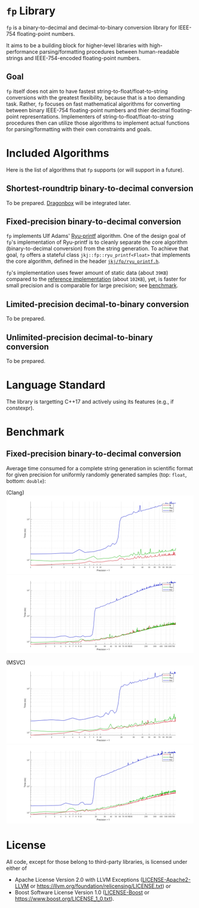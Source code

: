 # `fp` Library
`fp` is a binary-to-decimal and decimal-to-binary conversion library for IEEE-754 floating-point numbers.

It aims to be a building block for higher-level libraries with high-performance parsing/formatting procedures between human-readable strings and IEEE-754-encoded floating-point numbers.

## Goal
`fp` itself does not aim to have fastest string-to-float/float-to-string conversions with the greatest flexibility, because that is a too demanding task. Rather, `fp` focuses on fast mathematical algorithms for converting between binary IEEE-754 floating-point numbers and thier decimal floating-point representations. Implementers of string-to-float/float-to-string procedures then can utilize those algorithms to implement actual functions for parsing/formatting with their own constraints and goals.

# Included Algorithms
Here is the list of algorithms that `fp` supports (or will support in a future).

## Shortest-roundtrip binary-to-decimal conversion
To be prepared. [Dragonbox](https://github.com/jk-jeon/dragonbox) will be integrated later.

## Fixed-precision binary-to-decimal conversion
`fp` implements Ulf Adams' [Ryu-printf](https://dl.acm.org/doi/pdf/10.1145/3360595) algorithm. One of the design goal of `fp`'s implementation of Ryu-printf is to cleanly separate the core algorithm (binary-to-decimal conversion) from the string generation. To achieve that goal, `fp` offers a stateful class `jkj::fp::ryu_printf<Float>` that implements the core algorithm, defined in the header [`jkj/fp/ryu_printf.h`](include/jkj/fp/ryu_printf.h).

`fp`'s implementation uses fewer amount of static data (about `39KB`) compared to the [reference implementation](https://github.com/ulfjack/ryu) (about `102KB`), yet, is faster for small precision and is comparable for large precision; see [benchmark](https://github.com/jk-jeon/fp#about-the-name-dragonbox).

## Limited-precision decimal-to-binary conversion
To be prepared.

## Unlimited-precision decimal-to-binary conversion
To be prepared.

# Language Standard
The library is targetting C++17 and actively using its features (e.g., if constexpr).

# Benchmark

## Fixed-precision binary-to-decimal conversion
Average time consumed for a complete string generation in scientific format for given precision for uniformly randomly generated samples (top: `float`, bottom: `double`):

(Clang)
![fixed_precision_benchmark_binary32](subproject/benchmark/results/fixed_precision_benchmark_binary32_clang.png)
![fixed_precision_benchmark_binary64](subproject/benchmark/results/fixed_precision_benchmark_binary64_clang.png)

(MSVC)
![fixed_precision_benchmark_binary32](subproject/benchmark/results/fixed_precision_benchmark_binary32_msvc.png)
![fixed_precision_benchmark_binary64](subproject/benchmark/results/fixed_precision_benchmark_binary64_msvc.png)

# License
All code, except for those belong to third-party libraries, is licensed under either of

 * Apache License Version 2.0 with LLVM Exceptions ([LICENSE-Apache2-LLVM](LICENSE-Apache2-LLVM) or https://llvm.org/foundation/relicensing/LICENSE.txt) or
 * Boost Software License Version 1.0 ([LICENSE-Boost](LICENSE-Boost) or https://www.boost.org/LICENSE_1_0.txt).

